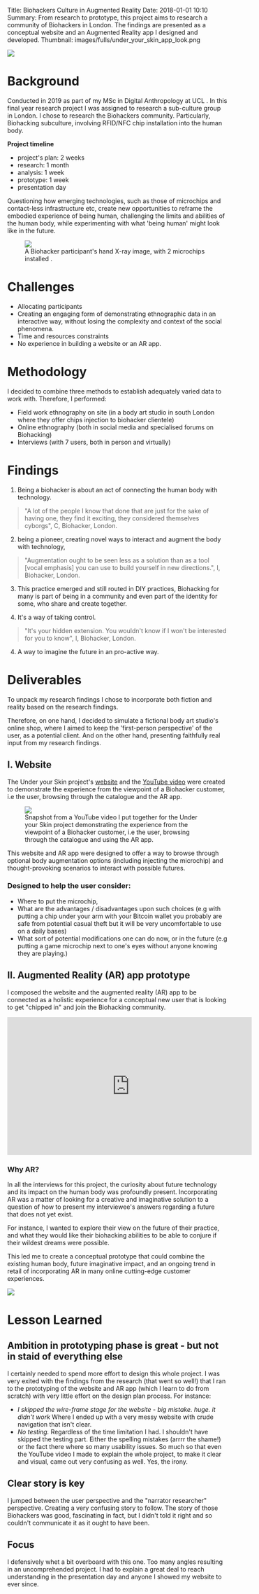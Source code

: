 Title: Biohackers Culture in Augmented Reality
Date: 2018-01-01 10:10
Summary: From research to prototype, this project aims to research a community of Biohackers in London. The findings are presented as a conceptual website and an Augmented Reality app I designed and developed.
Thumbnail: images/fulls/under_your_skin_app_look.png

<img class="image fit" src="images/fulls/under_your_skin_app_look.png">


# Background


Conducted in 2019 as part of my MSc in Digital Anthropology at UCL .
In this final year research project I was assigned to research a sub-culture group in London.
I chose to research the Biohackers community. Particularly, Biohacking subculture, involving RFID/NFC chip installation into the human body.


**Project timeline**

- project's plan: 2 weeks
- research: 1 month
- analysis: 1 week
- prototype: 1 week
- presentation day

Questioning how emerging technologies, such as those of microchips and contact-less infrastructure etc, create new opportunities to reframe the embodied experience of being human, challenging the limits and abilities of the human body, while experimenting with what 'being human' might look like in the future.


<figure>
  <img class="fit image" src="images/fulls/chip_hands_rendgen.jpg" />
  <figcaption> A Biohacker participant's hand X-ray image, with 2 microchips installed .</figcaption>
</figure>



# Challenges

* Allocating participants
* Creating an engaging form of demonstrating ethnographic data in an interactive way, without losing the complexity and context of the social phenomena.
* Time and resources constraints
* No experience in building a website or an AR app.

# Methodology

I decided to combine three methods to establish adequately varied data to work with. Therefore, I performed:

* Field work ethnography on site (in a body art studio in south London where they offer chips injection to biohacker clientele)
* Online ethnography (both in social media and specialised forums on Biohacking)
* Interviews (with 7 users, both in person and virtually)

# Findings

1. Being a biohacker is about an act of connecting the human body with technology.

> "A lot of the people I know that done that are just for the sake of having one,
> they find it exciting, they considered themselves cyborgs", C, Biohacker, London.

2. being a pioneer, creating novel ways to interact and augment the body with technology,

> "Augmentation ought to be seen less as a solution than as a tool [vocal emphasis]
> you can use to build yourself in new directions.",  I, Biohacker, London.

3. This practice emerged and still routed in DIY practices, Biohacking for many is part of being in a community and even part of the identity for some, who share and create together.

3. It's a way of taking control.

> "It's your hidden extension.
> You wouldn't know if I won't be interested for you to know", I, Biohacker, London.

4. A way to imagine the future in an pro-active way.

# Deliverables


To unpack my research findings I chose to incorporate both fiction and reality based on the research findings.


Therefore, on one hand, I decided to simulate a fictional body art studio's online shop, where I aimed to keep the 'first-person perspective' of the user, as a potential client. And on the other hand, presenting faithfully real input from my research findings.


## I. Website


The Under your Skin project's [website](https://meyvain.wixsite.com/underyourskin) and the [YouTube video](https://www.youtube.com/watch?v=6Xh1R7xtPp8) were created to demonstrate the experience from the viewpoint of a Biohacker customer, i.e the user, browsing through the catalogue and the AR app.


<figure>
  <img class="fit image" src="images/fulls/under_your_skin_web_look.png" />
  <figcaption> Snapshot from a YouTube video I put together for the Under your Skin project demonstrating the experience from the viewpoint of a Biohacker customer, i.e the user, browsing through the catalogue and using the AR app.</figcaption>
</figure>


This website and AR app were designed to offer a way to browse through optional body augmentation options (including injecting the microchip) and thought-provoking scenarios to interact with possible futures.

### Designed to help the user consider:
- Where to put the microchip,
- What are the advantages / disadvantages upon such choices (e.g with putting a chip under your arm with your Bitcoin wallet you probably are safe from potential casual theft but it will be very uncomfortable to use on a daily bases)
- What sort of potential modifications one can do now, or in the future (e.g putting a game microchip next to one's eyes without anyone knowing they are playing.)


## II. Augmented Reality (AR) app prototype

I composed the website and the augmented reality (AR) app to be connected as a holistic experience for a conceptual new user that is looking to get "chipped in" and join the Biohacking community.


<div class="videoWrapper">
  <iframe width="560" height="315" src="https://www.youtube.com/embed/6Xh1R7xtPp8" frameborder="0" allow="accelerometer; autoplay; encrypted-media; gyroscope; picture-in-picture" allowfullscreen></iframe>
</div>


### Why AR?

In all the interviews for this project, the curiosity about future technology and its impact on the human body was profoundly present. Incorporating AR was a matter of looking for a creative and imaginative solution to a question of how to present my interviewee's answers regarding a future that does not yet exist.

For instance, I wanted to explore their view on the future of their practice, and what they would like their biohacking abilities to be able to conjure if their wildest dreams were possible.

This led me to create a conceptual prototype that could combine the existing human body, future imaginative impact, and an ongoing trend in retail of incorporating AR in many online cutting-edge customer experiences.


<img class="image fit" src="images/fulls/biokackers_practical.JPG">


# Lesson Learned

## Ambition in prototyping phase is great - but not in staid of everything else

  I certainly needed to spend more effort to design this whole project. I was very exited with the findings from the research (that went so well!) that I ran to the prototyping of the website and AR app (which I learn to do from scratch) with very little effort on the design plan process.
For instance:
  * *I skipped the wire-frame stage for the website - big mistake. huge. it didn't work* Where I ended up with a very messy website with crude navigation that isn't clear.
  * *No testing.*
  Regardless of the time limitation I had. I shouldn't have skipped the testing part. Either the spelling mistakes (arrrr the shame!) or the fact there where so many usability issues. So much so that even the YouTube video I made to explain the whole project, to make it clear and visual, came out very confusing as well. Yes, the irony.


## Clear story is key

I jumped between the user perspective and the "narrator researcher" perspective. Creating a very confusing story to follow.
The story of those Biohackers was good, fascinating in fact, but I didn't told it right and so couldn't communicate it as it ought to have been.


## Focus

I defensively whet a bit overboard with this one. Too many angles resulting in an uncomprehended project. I had to explain a great deal to reach understanding in the presentation day and anyone I showed my website to ever since.
